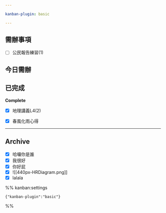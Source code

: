 ```yaml
---

kanban-plugin: basic

---
```


## 需辦事項

- [ ] 公民報告練習(1)


## 今日需辦



## 已完成

**Complete**
- [x] 地理講義L4(2)
- [x] 春風化雨心得


***

## Archive

- [x] 哈囉你是誰
- [x] 我很好
- [x] 你好屁
- [x] ![[440px-HRDiagram.png]]
- [x] lalala

%% kanban:settings
```
{"kanban-plugin":"basic"}
```
%%